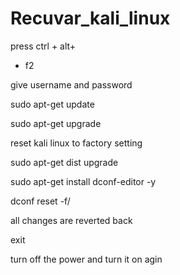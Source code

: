 # Recuvar_kali_linux



press ctrl + alt+
 + f2


give username and password

sudo apt-get update

sudo apt-get upgrade

reset kali linux to factory setting

sudo apt-get dist upgrade

sudo apt-get install dconf-editor -y

dconf reset -f/

all changes are reverted back

exit

turn off the power and turn it on agin


